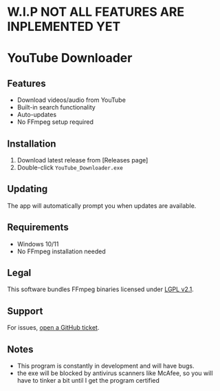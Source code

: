 # W.I.P NOT ALL FEATURES ARE INPLEMENTED YET
# YouTube Downloader

## Features
- Download videos/audio from YouTube
- Built-in search functionality
- Auto-updates
- No FFmpeg setup required

## Installation
1. Download latest release from [Releases page]
2. Double-click `YouTube_Downloader.exe`

## Updating
The app will automatically prompt you when updates are available.

## Requirements
- Windows 10/11
- No FFmpeg installation needed

## Legal
This software bundles FFmpeg binaries licensed under [LGPL v2.1](src/ffmpeg/LICENSE.txt).

## Support
For issues, [open a GitHub ticket](https://github.com/SleepyTK/YoutubeDownloader/issues).

## Notes
- This program is constantly in development and will have bugs.
- the exe will be blocked by antivirus scanners like McAfee, so you will have to tinker a bit until I get the program certified
